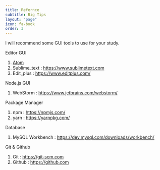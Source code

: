 ```yaml
---
title: Refernce
subtitle: Big Tips
layout: "page"
icon: fa-book
order: 3
---
```


I will recommend some GUI tools to use for your study.

Editor GUI
1. [Atom](https://atom.io/)
2. Sublime_text : https://www.sublimetext.com
3. Edit_plus : https://www.editplus.com/

Node.js GUI
1. WebStorm : https://www.jetbrains.com/webstorm/

Package Manager
1. npm : https://npmjs.com/
2. yarn : https://yarnpkg.com/

Database
1. MySQL Workbench : https://dev.mysql.com/downloads/workbench/

Git & Github
1. Git : https://git-scm.com
2. Github : https://github.com